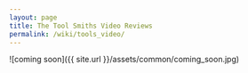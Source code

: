 ```yaml
---
layout: page
title: The Tool Smiths Video Reviews
permalink: /wiki/tools_video/
---
```

![coming soon]({{ site.url }}/assets/common/coming_soon.jpg)
